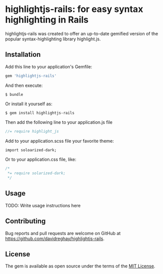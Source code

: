 # highlightjs-rails: for easy syntax highlighting in Rails

highlightjs-rails was created to offer an up-to-date gemified version of the popular syntax-highlighting library highlight.js.

## Installation

Add this line to your application's Gemfile:

```ruby
gem 'highlightjs-rails'
```

And then execute:

    $ bundle

Or install it yourself as:

    $ gem install highlightjs-rails

Then add the following line to your application.js file

```javascript
//= require highlight_js
```

Add to your application.scss file your favorite theme:

```css
import soloarized-dark;
```

Or to your application.css file, like:

```css
/*
 *= require solarized-dark;
 */
```

## Usage

TODO: Write usage instructions here

## Contributing

Bug reports and pull requests are welcome on GitHub at https://github.com/davidreghay/highlightjs-rails.


## License

The gem is available as open source under the terms of the [MIT License](http://opensource.org/licenses/MIT).

